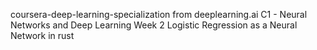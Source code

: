 coursera-deep-learning-specialization from deeplearning.ai
C1 - Neural Networks and Deep Learning
Week 2
Logistic Regression as a Neural Network in rust
